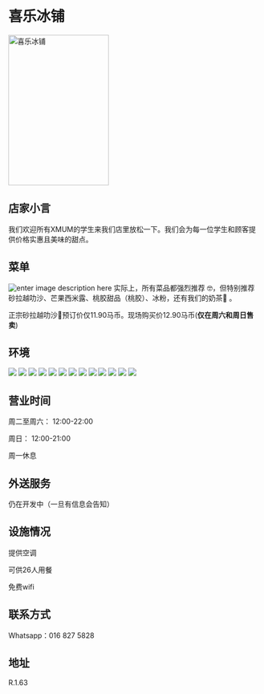 ﻿#  喜乐冰铺
<img src="https://s3.tebi.io/img.xmummap.com/1_xile_logo.jpg" width="200" height="300" alt="喜乐冰铺">

## 店家小言
我们欢迎所有XMUM的学生来我们店里放松一下。我们会为每一位学生和顾客提供价格实惠且美味的甜点。

## 菜单

![enter image description here](https://s3.tebi.io/img.xmummap.com/1_xile_menu.jpg?AWSAccessKeyId=4sr3toneyHtmrJY7&Signature=U6lk/dyBMwoBIxPy4FVB8wm0kFw=&Expires=1757403866)
实际上，所有菜品都强烈推荐 🤓，但特别推荐砂拉越叻沙、芒果西米露、桃胶甜品（桃胶）、冰粉，还有我们的奶茶🧋 。  
 
正宗砂拉越叻沙💯预订价仅11.90马币。现场购买价12.90马币(**仅在周六和周日售卖**)

## 环境

<div class="image-slide">
  <img src="https://s3.tebi.io/img.xmummap.com/1_xile_surd (1).jpg" /> 
  <img src="https://s3.tebi.io/img.xmummap.com/1_xile_surd (2).jpg" /> 
  <img src="https://s3.tebi.io/img.xmummap.com/1_xile_surd (3).jpg" /> 
  <img src="https://s3.tebi.io/img.xmummap.com/1_xile_surd (4).jpg" /> 
  <img src="https://s3.tebi.io/img.xmummap.com/1_xile_surd (5).jpg" /> 
  <img src="https://s3.tebi.io/img.xmummap.com/1_xile_surd (6).jpg" />
  <img src="https://s3.tebi.io/img.xmummap.com/1_xile_surd (7).jpg" /> 
  <img src="https://s3.tebi.io/img.xmummap.com/1_xile_surd (8).jpg" /> 
  <img src="https://s3.tebi.io/img.xmummap.com/1_xile_surd (9).jpg" /> 
  <img src="https://s3.tebi.io/img.xmummap.com/1_xile_surd (10).jpg" /> 
  <img src="https://s3.tebi.io/img.xmummap.com/1_xile_surd (11).jpg" /> 
  <img src="https://s3.tebi.io/img.xmummap.com/1_xile_surd (12).jpg" />
   <img src="https://s3.tebi.io/img.xmummap.com/1_xile_surd (13).jpg" />
</div>

## 营业时间

周二至周六： 12:00-22:00

周日： 12:00-21:00

周一休息

## 外送服务

仍在开发中（一旦有信息会告知）

## 设施情况

提供空调

可供26人用餐

免费wifi


## 联系方式

Whatsapp：016 827 5828

## 地址

R.1.63
